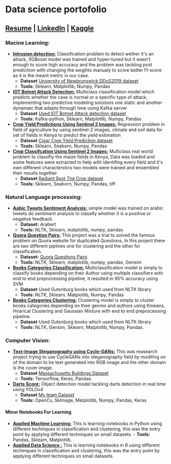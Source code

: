 # Data science portofolio
## [Resume](https://drive.google.com/file/d/1wELbZjX8QMXelwpULJxIkwbj-Nhmnbgl/view?usp=sharing) | [LinkedIn](https://www.linkedin.com/in/mohammednamory/) | [Kaggle](https://www.kaggle.com/mohammednamory)
### Macine Learning:
 - [**Intrusion detection:**](https://www.kaggle.com/mohammednamory/is-this-an-intrusion) Classification problem to detect wether it's an attack, XGBoost model was trained and hyper-tuned but it wasn't enough to score high accuracy and the problem was tackling post predicition with changing the wegihts manualy to score better f1-score as it is the meant metric in our case.
	-	**Dataset** [University  of  Newbrunswick  DDoS2019  dataset](https://www.unb.ca/cic/datasets/ddos-2019.html)
	-	**Tools:** Sklearn, Matplotlib, Numpy, Pandas
 - [**IOT Botnet Attack Detection:**](https://github.com/MohamedNamoury/Botnet-and-Intrustion-Detection-over-Kafka-stream) Multiclass classification model which predicts whether the case is normal or a specific type of attack, implementing two predictive modeling solutions one static and another dynamaic that adapts through time using Kafka server
	- **Dataset** [Used IOT Botnet Attack detection dataset](https://archive.ics.uci.edu/ml/datasets/detection_of_IoT_botnet_attacks_N_BaIoT)
	-	**Tools:** Kafka-python, Sklearn, Matplotlib, Numpy, Pandas
- [**Crop Yield Predictions Using Sentinel 2 Images:**](https://www.kaggle.com/mohammednamory/crop-yield-predictions-using-sentinel-2-images) Regression problem in field of agriculture by using sentinel-2 images, climate and soil data for set of fields in Kenya to predict the yield estimation
	- **Dataset** [Cigar Crop Yield Prediction dataset](https://zindi.africa/competitions/cgiar-crop-yield-prediction-challenge/data)
	-	**Tools:** Sklearn, Seaborn, Numpy, Pandas
- [**Crop Classifcation Using Sentinel 2 Images:**](https://www.kaggle.com/mohammednamory/crop-classification-model) Multiclass real world problem to classifiy the maize fields in Kenya, Data was loaded and some features were extracted to help with identifing every field and it's own different characterstics two models were trained and ensembled their results together
	- **Dataset** [Radiant Spot The Crop dataset](https://zindi.africa/competitions/radiant-earth-spot-the-crop-challenge/data)
	-	**Tools:** Sklearn, Seaborn, Numpy, Pandas, tiff		
### Natural Language processing:
 -  [**Aabic Tweets Sentiment Analysis:**](https://www.kaggle.com/mohammednamory/aabic-tweets-sentiment-analysis) simple model was trained on arabic tweets do sentiment analysis  to classify whether it is a positive or negative feedback.
	 -	**Dataset:** Arabert
	- **Tools:** NLTK, Sklearn, matplotlib, numpy, pandas
-  [**Quora Question Pairs:**](https://github.com/MohamedNamoury/NLP/tree/main/Quora%20Question%20Pairs) This project was a trial to solved the famous problem on Quora website for duplicated Questions, In this project there are two different piplines one for clustering and the other for classification.
	 -	**Dataset:** [Quora Questions Pairs](https://www.kaggle.com/c/quora-question-pairs/data)
	- **Tools:** NLTK, Sklearn, matplotlib, numpy, pandas, Gensim
 -  [**Books Categories Classification:**](https://github.com/MohamedNamoury/NLP/tree/main/Classifications) Multiclassification model is simply to classify books depending on their Author using multiple classifiers with end to end preprocessing pipeline, it resulted in 95% accuracy using SVM 
	- **Dataset** Used Gutenburg books which used from NLTK library
	-	**Tools:** NLTK, Sklearn, Matplotlib, Numpy, Pandas
-	[**Books Categories Clustering:**](https://github.com/MohamedNamoury/NLP/tree/main/Clustering) Clustering model is simply to cluster books categories depending on their genres and authors using Kmeans, Hirarical Clustering and Gaussian Mixture with end to end preprocessing pipeline.
	- **Dataset** Used Gutenburg books which used from NLTK library
	-	**Tools:** NLTK, Gensim, Sklearn, Matplotlib, Numpy, Pandas.

### Computer Vision:
 - [**Text-Image Steganography using Cycle-GANs:**](https://www.kaggle.com/mohammednamory/stegcycgans) This was reasearch project trying to use CycleGANs into steganography field by modifing on of the domain to be text generated into RGB image and the other domain is the cover image. 
	- **Dataset** [Massachusetts Buildings Dataset](https://www.kaggle.com/mohammednamory/stegcycgans/data)
	-	**Tools:** Tensorflow, Keras, Pandas.
 - [**Darts Score:**](https://github.com/MohamedNamoury/Dart_Score) Object detection model tackling darts detection in real time using YOLOv4 
	- **Dataset** [My team Dataset](https://github.com/AsmaaSobhyy/Darts_dataset)
	-	**Tools:** OpenCv, SkImage, Matplotlib, Numpy, Pandas, Keras
#### Minor Notebooks For Learning 
- [**Applied Machine Learning:**](https://github.com/MohamedNamoury/Applied-Machine-Learning) This is learning notebooks in Python using different techinques in classification and clustering, this was the entry point by applying different techniques on small datasets.
           - **Tools:** Pandas, Sklearn, Matplotlib. 
- [**Applied Data Science :**](https://github.com/MohamedNamoury/Applied-Data-Science) This is learning notebooks in R using different techinques in classification and clustering, this was the entry point by applying different techniques on small datasets.
